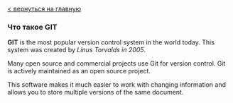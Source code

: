 [< вернуться на главную](./readme.md)

### Что такое GIT

**GIT** is the most popular version control system in the world today. This system was created by *Linus Torvalds in 2005*.

 Many open source and commercial projects use Git for version control. Git is actively maintained as an open source project.

This software makes it much easier to work with changing information and allows you to store multiple versions of the same document.